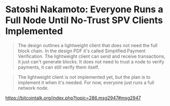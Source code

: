 # Satoshi Nakamoto: Everyone Runs a Full Node Until No-Trust SPV Clients Implemented

> The design outlines a lightweight client that does not need the full block chain.  In the design PDF it's called Simplified Payment Verification.  The lightweight client can send and receive transactions, it just can't generate blocks.  It does not need to trust a node to verify payments, it can still verify them itself. 

> The lightweight client is not implemented yet, but the plan is to implement it when it's needed.  For now, everyone just runs a full network node. 

https://bitcointalk.org/index.php?topic=286.msg2947#msg2947
